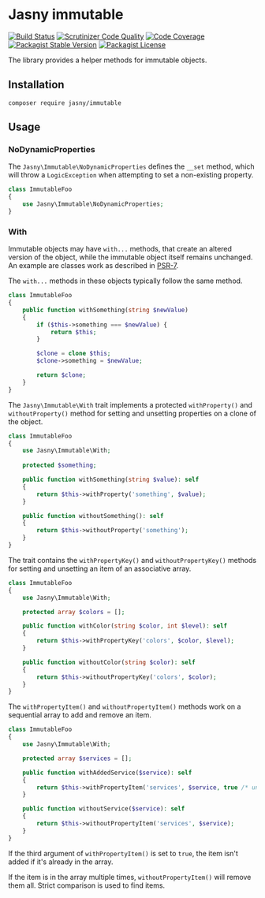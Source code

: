 Jasny immutable
===

[![Build Status](https://travis-ci.org/jasny/immutable.svg?branch=master)](https://travis-ci.org/jasny/immutable)
[![Scrutinizer Code Quality](https://scrutinizer-ci.com/g/jasny/immutable/badges/quality-score.png?b=master)](https://scrutinizer-ci.com/g/jasny/immutable/?branch=master)
[![Code Coverage](https://scrutinizer-ci.com/g/jasny/immutable/badges/coverage.png?b=master)](https://scrutinizer-ci.com/g/jasny/immutable/?branch=master)
[![Packagist Stable Version](https://img.shields.io/packagist/v/jasny/immutable.svg)](https://packagist.org/packages/jasny/immutable)
[![Packagist License](https://img.shields.io/packagist/l/jasny/immutable.svg)](https://packagist.org/packages/jasny/immutable)

The library provides a helper methods for immutable objects.

Installation
---

    composer require jasny/immutable

Usage
---

### NoDynamicProperties

The `Jasny\Immutable\NoDynamicProperties` defines the `__set` method, which will throw a `LogicException` when
attempting to set a non-existing property.

```php
class ImmutableFoo
{
    use Jasny\Immutable\NoDynamicProperties;
}
```

### With

Immutable objects may have `with...` methods, that create an altered version of the object, while the immutable object
itself remains unchanged. An example are classes work as described in [PSR-7](https://www.php-fig.org/psr/psr-7/).

The `with...` methods in these objects typically follow the same method.

```php
class ImmutableFoo
{
    public function withSomething(string $newValue)
    {
        if ($this->something === $newValue) {
            return $this;
        }

        $clone = clone $this;
        $clone->something = $newValue;

        return $clone;
    }
}
```

The `Jasny\Immutable\With` trait implements a protected `withProperty()` and `withoutProperty()` method for setting and
unsetting properties on a clone of the object.

```php
class ImmutableFoo
{
    use Jasny\Immutable\With;
    
    protected $something;

    public function withSomething(string $value): self
    {
        return $this->withProperty('something', $value);
    }

    public function withoutSomething(): self
    {
        return $this->withoutProperty('something');
    }
}
```

The trait contains the `withPropertyKey()` and `withoutPropertyKey()` methods for setting and unsetting an item of an
associative array.

```php
class ImmutableFoo
{
    use Jasny\Immutable\With;

    protected array $colors = [];

    public function withColor(string $color, int $level): self
    {
        return $this->withPropertyKey('colors', $color, $level);
    }

    public function withoutColor(string $color): self
    {
        return $this->withoutPropertyKey('colors', $color);
    }
}
```

The `withPropertyItem()` and `withoutPropertyItem()` methods work on a sequential array to add and remove an item.

```php
class ImmutableFoo
{
    use Jasny\Immutable\With;

    protected array $services = [];

    public function withAddedService($service): self
    {
        return $this->withPropertyItem('services', $service, true /* unique */);
    }

    public function withoutService($service): self
    {
        return $this->withoutPropertyItem('services', $service);
    }
}
```

If the third argument of `withPropertyItem()` is set to `true`, the item isn't added if it's already in the array.

If the item is in the array multiple times, `withoutPropertyItem()` will remove them all. Strict comparison is used to
find items.

